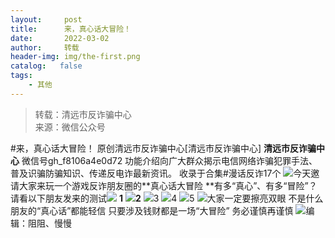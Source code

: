 ```yaml
---
layout:     post
title:      来，真心话大冒险！
date:       2022-03-02
author:     转载
header-img: img/the-first.png
catalog:   false
tags:
    - 其他
---
```


<blockquote><p>转载：清远市反诈骗中心<br>
来源：微信公众号</p></blockquote>

#来，真心话大冒险！
原创清远市反诈骗中心[清远市反诈骗中心]
**清远市反诈骗中心**
微信号gh_f8106a4e0d72
功能介绍向广大群众揭示电信网络诈骗犯罪手法、普及识骗防骗知识、传递反电诈最新资讯。
收录于合集#漫话反诈17个
![](https://mmbiz.qpic.cn/mmbiz_gif/3CxTSiafadcic5zyXUfbXLUClzlpaoknCpV4bErPg2kuuS97hoJJbNCtFOVZ9X0j5W26HDaregC5kibiaLGl8CPr9A/640)今天邀请大家来玩一个游戏反诈朋友圈的**真心话大冒险
**有多“真心”、有多“冒险”？请看以下朋友发来的测试![](https://mmbiz.qpic.cn/mmbiz_gif/7QRTvkK2qC6zUP9gShKxKeKvjyQFJdqfaNmjSdSFItodyDs4G28Ia6KAxicferaJFoF7LHqlgo9KRu4IQOcu9dg/640)
**1**
![](https://mmbiz.qpic.cn/mmbiz_gif/evfMcCJCsmwcibh8QRKARgk4qVmP3nRXoKoAdou2VyWaclfXuGEIwXonoXIDXVn2tSsVWeeovR3d0olbDCfmibRA/640)**2**
![](https://mmbiz.qpic.cn/mmbiz_gif/evfMcCJCsmwcibh8QRKARgk4qVmP3nRXog9RtqAq9iaUjibo6bCJCfYawu2sGPkP0AIGZQe1POBWC6lgWswLrsunQ/640)3
![](https://mmbiz.qpic.cn/mmbiz_gif/evfMcCJCsmwcibh8QRKARgk4qVmP3nRXopBD7EVicFVDPicYFhiblUqwgpX8CutxBtUpBCXcpnJ1XicC51ZKiapBazibw/640)4
![](https://mmbiz.qpic.cn/mmbiz_gif/evfMcCJCsmwcibh8QRKARgk4qVmP3nRXoagPSMbtrOOVPLcWHzcJUX7sBVibaHlmabVSiaKU24yeOGATwBibYk43tg/640)5
![](https://mmbiz.qpic.cn/mmbiz_gif/evfMcCJCsmwcibh8QRKARgk4qVmP3nRXojHRC85TH5YHsKQG8Bn0B7MGkzwVialJ17zEe1TL9ZRDobax6ibLMjB3Q/640)大家一定要擦亮双眼
不是什么朋友的“真心话”都能轻信
只要涉及钱财都是一场“大冒险”
务必谨慎再谨慎
![](https://mmbiz.qpic.cn/mmbiz_jpg/evfMcCJCsmwcibh8QRKARgk4qVmP3nRXoCXEqBF1VblkdqVQfRkdd5AZqPq2AiaWMX6DicWJYHf8E2A0iafzTibWPbw/640)编辑：阻阻、慢慢
